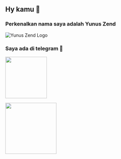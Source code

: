 ## Hy kamu 👋
### Perkenalkan nama saya adalah Yunus Zend

![Yunus Zend Logo](https://telegra.ph/file/2e90cde2cd2196b2c2eda.jpg)

### Saya ada di telegram 🙌

<a href="https://t.me/ZendYNS"><img src="https://img.shields.io/badge/My%20Contact%3F-yes-red?&style=flat-square?&logo=telegram" width=130px></a></p>
<a href="https://t.me/ZendYNS"><img src="https://img.shields.io/badge/Group%20Support%3F-yes-yellow?&style=flat-square?&logo=telegram" width=160px></a></p>
